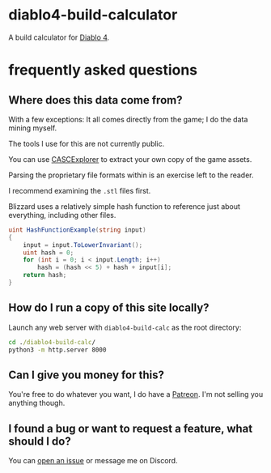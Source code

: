 # diablo4-build-calculator
A build calculator for [Diablo 4](https://diablo4.blizzard.com).

# frequently asked questions

## Where does this data come from?
With a few exceptions: It all comes directly from the game; I do the data mining myself.

The tools I use for this are not currently public.

You can use [CASCExplorer](https://github.com/WoW-Tools/CASCExplorer) to extract your own copy of the game assets.

Parsing the proprietary file formats within is an exercise left to the reader.

I recommend examining the ``.stl`` files first.

Blizzard uses a relatively simple hash function to reference just about everything, including other files.

```cs
uint HashFunctionExample(string input)
{
    input = input.ToLowerInvariant();
    uint hash = 0;
    for (int i = 0; i < input.Length; i++)
        hash = (hash << 5) + hash + input[i];
    return hash;
}
```

## How do I run a copy of this site locally?
Launch any web server with ``diablo4-build-calc`` as the root directory:
```bat
cd ./diablo4-build-calc/
python3 -m http.server 8000
```

## Can I give you money for this?
You're free to do whatever you want, I do have a [Patreon](https://www.patreon.com/lothrik). I'm not selling you anything though.

## I found a bug or want to request a feature, what should I do?
You can [open an issue](https://github.com/Lothrik/diablo4-build-calc/issues/new) or message me on Discord.